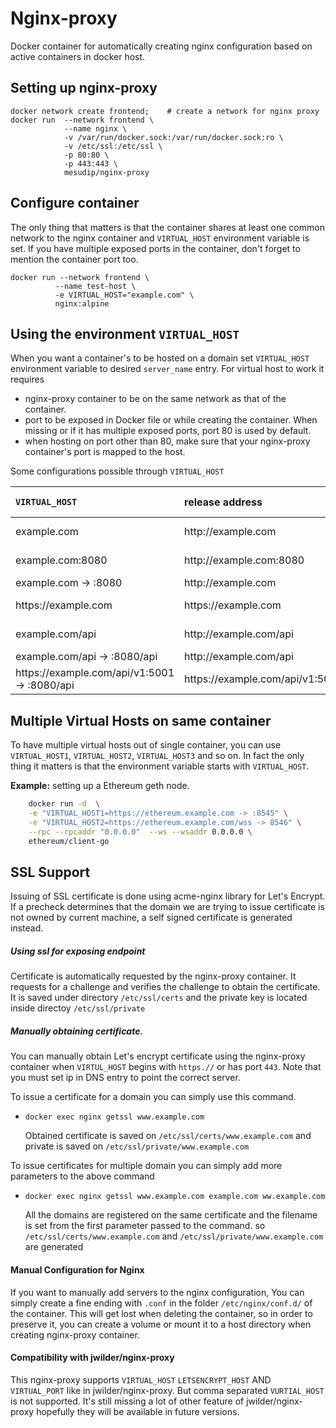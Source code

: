 # Nginx-proxy
Docker container for automatically creating nginx configuration based on active containers in docker host.

## Setting up nginx-proxy
```
docker network create frontend;    # create a network for nginx proxy
docker run  --network frontend \
            --name nginx \
            -v /var/run/docker.sock:/var/run/docker.sock:ro \
            -v /etc/ssl:/etc/ssl \
            -p 80:80 \
            -p 443:443 \
            mesudip/nginx-proxy
```
## Configure container
The only thing that matters is that the container shares at least one common network to the nginx container and `VIRTUAL_HOST` 
environment variable is set. If you have multiple exposed ports in the container, don't forget to 
mention the container port too. 
```
docker run --network frontend \
          --name test-host \
          -e VIRTUAL_HOST="example.com" \
          nginx:alpine
```

## Using the environment `VIRTUAL_HOST`
When you want a container's to be hosted on a domain set `VIRTUAL_HOST` environment variable to desired `server_name` entry.
For virtual host to work it requires 
- nginx-proxy container to be on the same network as that of the container.
- port to be exposed in Docker file or while creating the container. When missing or if it has multiple exposed ports, port 80 is used by default.
- when hosting on port other than 80, make sure that your nginx-proxy container's port is mapped to the host.

Some configurations possible through `VIRTUAL_HOST`

 `VIRTUAL_HOST` | release address |    container path | container port
:--- | :--- | :--- | :---
example.com |  http:<span></span>//example.com | / | exposed port
example.com:8080 | http:<span></span>//example.com:8080 | / | exposed port
example.com -> :8080 | http:<span></span>//example.com | / | `8080`
https://<span></span>example.com  | https:<span></span>//example.com | / | exposed port
example.com/<span></span>api | http://<span></span>example.com/api |/ | exposed port
example.com/<span></span>api -> :8080/api | http://<span></span>example.com/api | /api | 8080
https://<span></span>example.com/<span></span>api/v1:5001  -> :8080/api | https://<span></span>example.com/<span></span>api/v1:5001 | /api | 8080
 
## Multiple Virtual Hosts on same container
To have multiple virtual hosts  out of single container, you can use `VIRTUAL_HOST1`, `VIRTUAL_HOST2`, `VIRTUAL_HOST3` and so on. In fact the only thing it matters is that the environment variable starts with `VIRTUAL_HOST`.

**Example:** setting up a Ethereum geth node.
```bash
    docker run -d  \
    -e "VIRTUAL_HOST1=https://ethereum.example.com -> :8545" \
    -e "VIRTUAL_HOST2=https://ethereum.example.com/wss -> 8546" \
    --rpc --rpcaddr "0.0.0.0"  --ws --wsaddr 0.0.0.0 \
    ethereum/client-go 

```

 
## SSL Support
Issuing of SSL certificate is done using acme-nginx library for Let's Encrypt. If a precheck determines that
the domain we are trying to issue certificate is not owned by current machine, a self signed certificate is
generated instead.
##### Using ssl for exposing endpoint
 Certificate is automatically requested by the nginx-proxy container.
 It requests for a challenge and verifies the challenge to obtain the certificate.
 It is saved under directory `/etc/ssl/certs` and the private key is located inside
 directoy `/etc/ssl/private`
 
##### Manually obtaining certificate.
 You can manually obtain Let's encrypt certificate using the nginx-proxy container when `VIRTUL_HOST` begins with `https.//`
 or has port `443`. 
 Note that you must set ip in  DNS entry to point the correct server.
 
 To issue a certificate for a domain you can simply use this command.
-  `docker exec nginx getssl www.example.com`

    Obtained certificate is saved on `/etc/ssl/certs/www.example.com` and private is saved on `/etc/ssl/private/www.example.com`

To issue certificates for multiple domain you can simply add more parameters to the above command
 
 - `docker exec nginx getssl www.example.com example.com ww.example.com`
 
    All the domains are registered on the same certificate and the filename is set from the first parameter
    passed to the command. so `/etc/ssl/certs/www.example.com`  and `/etc/ssl/private/www.example.com` are generated
    
#### Manual Configuration for Nginx 
If you want to manually add servers to the nginx configuration, You can simply create a fine ending with `.conf` 
in the folder `/etc/nginx/conf.d/` of the container. This will get lost when deleting the container,
so in order to preserve it, you can create a volume or mount it to a host directory when creating nginx-proxy container.

#### Compatibility with jwilder/nginx-proxy
This nginx-proxy supports `VIRTUAL_HOST` `LETSENCRYPT_HOST` AND `VIRTUAL_PORT` like in jwilder/nginx-proxy.
But comma separated `VURTIAL_HOST` is not supported. It's still missing a lot of other feature of jwilder/nginx-proxy 
hopefully they will be available in future versions.
